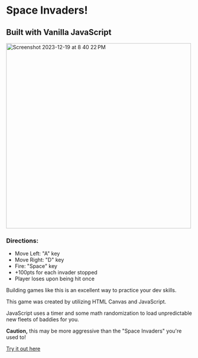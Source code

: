 <h1>Space Invaders!</h1>
<h2>Built with Vanilla JavaScript</h2>

<img width="500" alt="Screenshot 2023-12-19 at 8 40 22 PM" src="https://github.com/m-wheeler-dev/space-invaders/assets/105622101/3e6884ef-ca4a-4510-b106-ef88aa3595cb">

<h3>Directions:</h3>
<ul>
<li>Move Left: "A" key</li>
<li>Move Right: "D" key</li>
<li>Fire: "Space" key</li>
<li>+100pts for each invader stopped</li>
<li>Player loses upon being hit once</li>
</ul>

<p>Building games like this is an excellent way to practice your dev skills.</p>

<p>This game was created by utilizing HTML Canvas and JavaScript.</p>

<p>JavaScript uses a timer and some math randomization to load unpredictable new fleets of baddies for you.</p>

<p><strong>Caution,</strong> this may be more aggressive than the "Space Invaders" you're used to!</p>

<a href="https://mattwheeler-dev.github.io/space-invaders/" target="_blank">Try it out here</a>
